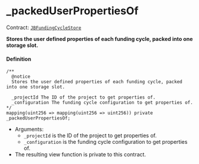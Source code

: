 # _packedUserPropertiesOf

Contract: [`JBFundingCycleStore`](/dev/api/v2/contracts/jbfundingcyclestore/README.md)​‌

**Stores the user defined properties of each funding cycle, packed into one storage slot.**

#### Definition

```
/** 
  @notice
  Stores the user defined properties of each funding cycle, packed into one storage slot.

  _projectId The ID of the project to get properties of.
  _configuration The funding cycle configuration to get properties of.
*/
mapping(uint256 => mapping(uint256 => uint256)) private _packedUserPropertiesOf;
```

* Arguments:
  * `_projectId` is the ID of the project to get properties of.
  * `_configuration` is the funding cycle configuration to get properties of.
* The resulting view function is private to this contract.
